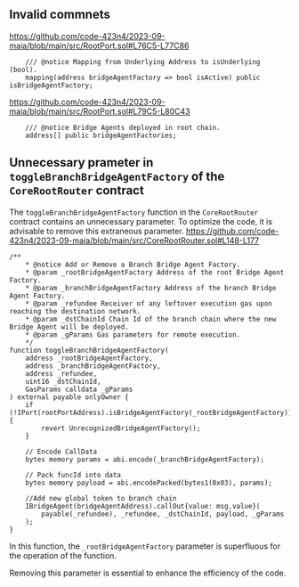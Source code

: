 ## Invalid commnets

https://github.com/code-423n4/2023-09-maia/blob/main/src/RootPort.sol#L76C5-L77C86
```
    /// @notice Mapping from Underlying Address to isUnderlying (bool).
    mapping(address bridgeAgentFactory => bool isActive) public isBridgeAgentFactory;
```
    
https://github.com/code-423n4/2023-09-maia/blob/main/src/RootPort.sol#L79C5-L80C43
```
    /// @notice Bridge Agents deployed in root chain.
    address[] public bridgeAgentFactories;
```
## Unnecessary prameter in `toggleBranchBridgeAgentFactory` of the `CoreRootRouter` contract

The `toggleBranchBridgeAgentFactory` function in the `CoreRootRouter` contract contains an unnecessary parameter. 
To optimize the code, it is advisable to remove this extraneous parameter.
https://github.com/code-423n4/2023-09-maia/blob/main/src/CoreRootRouter.sol#L148-L177
```
/**
    * @notice Add or Remove a Branch Bridge Agent Factory.
    * @param _rootBridgeAgentFactory Address of the root Bridge Agent Factory.
    * @param _branchBridgeAgentFactory Address of the branch Bridge Agent Factory.
    * @param _refundee Receiver of any leftover execution gas upon reaching the destination network.
    * @param _dstChainId Chain Id of the branch chain where the new Bridge Agent will be deployed.
    * @param _gParams Gas parameters for remote execution.
    */
function toggleBranchBridgeAgentFactory(
    address _rootBridgeAgentFactory,
    address _branchBridgeAgentFactory,
    address _refundee,
    uint16 _dstChainId,
    GasParams calldata _gParams
) external payable onlyOwner {
    if (!IPort(rootPortAddress).isBridgeAgentFactory(_rootBridgeAgentFactory)) {
        revert UnrecognizedBridgeAgentFactory();
    }

    // Encode CallData
    bytes memory params = abi.encode(_branchBridgeAgentFactory);

    // Pack funcId into data
    bytes memory payload = abi.encodePacked(bytes1(0x03), params);

    //Add new global token to branch chain
    IBridgeAgent(bridgeAgentAddress).callOut{value: msg.value}(
        payable(_refundee), _refundee, _dstChainId, payload, _gParams
    );
}
```

In this function, the `_rootBridgeAgentFactory` parameter is superfluous for the operation of the function. 

Removing this parameter is essential to enhance the efficiency of the code.
